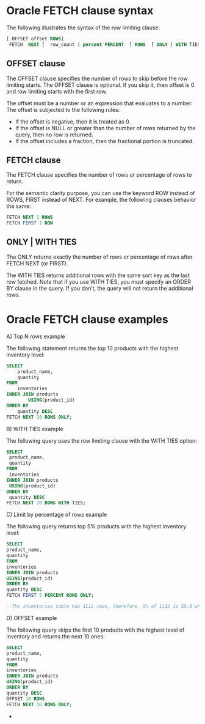 # Oracle FETCH clause syntax

The following illustrates the syntax of the row limiting clause:

```sql
[ OFFSET offset ROWS]
 FETCH  NEXT [  row_count | percent PERCENT  ] ROWS  [ ONLY | WITH TIES ]
```

## OFFSET clause

The OFFSET clause specifies the number of rows to skip before the row limiting starts. The OFFSET clause is optional. If you skip it, then offset is 0 and row limiting starts with the first row.

The offset must be a number or an expression that evaluates to a number. The offset is subjected to the following rules:

- If the offset is negative, then it is treated as 0.
- If the offset is NULL or greater than the number of rows returned by the query, then no row is returned.
- If the offset includes a fraction, then the fractional portion is truncated.

## FETCH clause

The FETCH clause specifies the number of rows or percentage of rows to return.

For the semantic clarity purpose, you can use the keyword ROW instead of ROWS, FIRST instead of NEXT. For example, the following clauses behavior the same:

```sql
FETCH NEXT 1 ROWS
FETCH FIRST 1 ROW
```

## ONLY | WITH TIES

The ONLY returns exactly the number of rows or percentage of rows after FETCH NEXT (or FIRST).

The WITH TIES returns additional rows with the same sort key as the last row fetched. Note that if you use WITH TIES, you must specify an ORDER BY clause in the query. If you don’t, the query will not return the additional rows.

# Oracle FETCH clause examples

A) Top N rows example

The following statement returns the top 10 products with the highest inventory level:

```sql
SELECT
    product_name,
    quantity
FROM
    inventories
INNER JOIN products
        USING(product_id)
ORDER BY
    quantity DESC
FETCH NEXT 10 ROWS ONLY;
```

B) WITH TIES example

The following query uses the row limiting clause with the WITH TIES option:

```sql
SELECT
 product_name,
 quantity
FROM
 inventories
INNER JOIN products
 USING(product_id)
ORDER BY
 quantity DESC
FETCH NEXT 10 ROWS WITH TIES;
```

C) Limit by percentage of rows example

The following query returns top 5% products with the highest inventory level:

```sql
SELECT
product_name,
quantity
FROM
inventories
INNER JOIN products
USING(product_id)
ORDER BY
quantity DESC
FETCH FIRST 5 PERCENT ROWS ONLY;

--The inventories table has 1112 rows, therefore, 5% of 1112 is 55.6 which is rounded up to 56 (rows).
```

D) OFFSET example

The following query skips the first 10 products with the highest level of inventory and returns the next 10 ones:

```sql
SELECT
product_name,
quantity
FROM
inventories
INNER JOIN products
USING(product_id)
ORDER BY
quantity DESC
OFFSET 10 ROWS
FETCH NEXT 10 ROWS ONLY;
```

-
